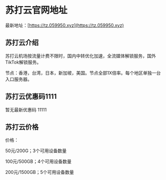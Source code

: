 # 苏打云官网地址

最新地址：[https://tz.059950.xyz](https://tz.059950.xyz)

## 苏打云介绍

苏打云机场按流量计费不限时，国内中转优化加速，全流媒体解锁服务，国外TikTok解锁服务。

节点：香港，台湾，日本，新加坡，美国。节点全部1X倍率。每个地区单独一台入口服务器。

## 苏打云优惠码1111

暂无最新优惠码
11111
## 苏打云价格

价格：

50元/200G；3个可用设备数量

100元/500GB；4个可用设备数量

200元/1500GB；5个可用设备数量



